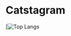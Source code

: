 # Catstagram


[![Top Langs](https://github-readme-stats-git-masterrstaa-rickstaa.vercel.app/api/top-langs/?username=BeatrisIlieve&theme=dracula)
